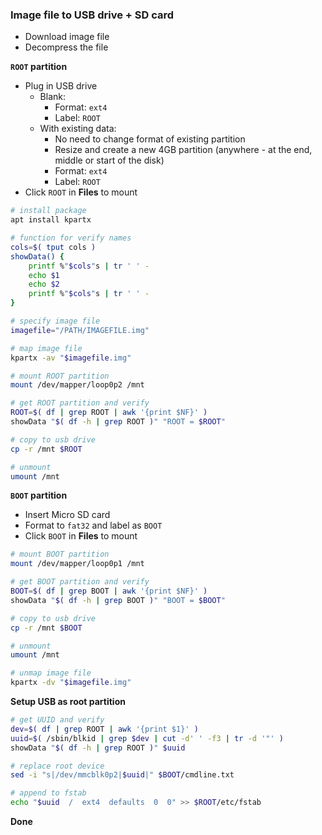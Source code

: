 ### Image file to USB drive + SD card
- Download image file
- Decompress the file

**`ROOT` partition**
- Plug in USB drive
  - Blank:
    - Format: `ext4`
    - Label: `ROOT`
  - With existing data:
    - No need to change format of existing partition
    - Resize and create a new 4GB partition (anywhere - at the end, middle or start of the disk)
    - Format: `ext4`
    - Label: `ROOT`
- Click `ROOT` in **Files** to mount
```sh
# install package
apt install kpartx

# function for verify names
cols=$( tput cols )
showData() {
    printf %"$cols"s | tr ' ' -
    echo $1
    echo $2
    printf %"$cols"s | tr ' ' -
}

# specify image file
imagefile="/PATH/IMAGEFILE.img"

# map image file
kpartx -av "$imagefile.img"

# mount ROOT partition
mount /dev/mapper/loop0p2 /mnt

# get ROOT partition and verify
ROOT=$( df | grep ROOT | awk '{print $NF}' )
showData "$( df -h | grep ROOT )" "ROOT = $ROOT"

# copy to usb drive
cp -r /mnt $ROOT

# unmount
umount /mnt
```

**`BOOT` partition**
- Insert Micro SD card
- Format to `fat32` and label as `BOOT`
- Click `BOOT` in **Files** to mount
```sh
# mount BOOT partition
mount /dev/mapper/loop0p1 /mnt

# get BOOT partition and verify
BOOT=$( df | grep BOOT | awk '{print $NF}' )
showData "$( df -h | grep BOOT )" "BOOT = $BOOT"

# copy to usb drive
cp -r /mnt $BOOT

# unmount
umount /mnt

# unmap image file
kpartx -dv "$imagefile.img"
```

**Setup USB as root partition**
```sh
# get UUID and verify
dev=$( df | grep ROOT | awk '{print $1}' )
uuid=$( /sbin/blkid | grep $dev | cut -d' ' -f3 | tr -d '"' )
showData "$( df -h | grep ROOT )" $uuid

# replace root device
sed -i "s|/dev/mmcblk0p2|$uuid|" $BOOT/cmdline.txt

# append to fstab
echo "$uuid  /  ext4  defaults  0  0" >> $ROOT/etc/fstab
```

**Done**
